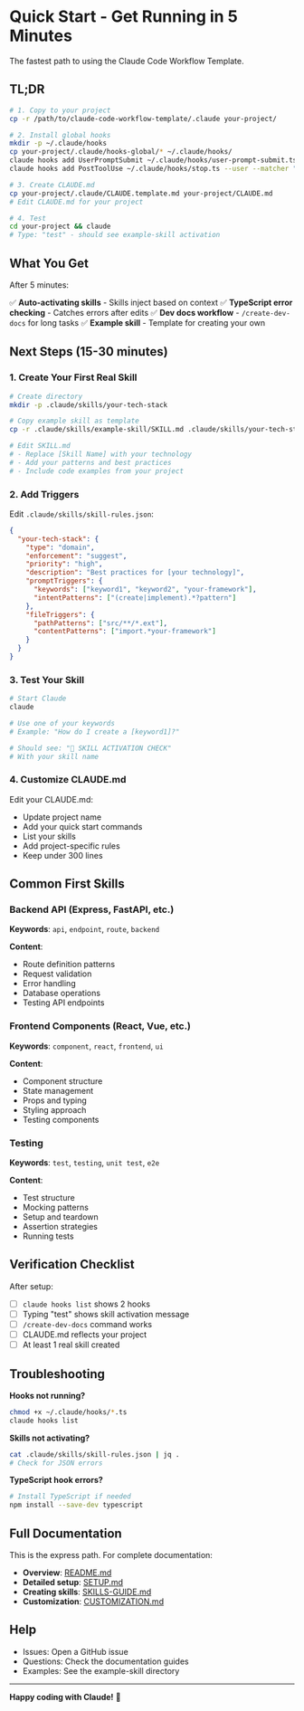 # Quick Start - Get Running in 5 Minutes

The fastest path to using the Claude Code Workflow Template.

## TL;DR

```bash
# 1. Copy to your project
cp -r /path/to/claude-code-workflow-template/.claude your-project/

# 2. Install global hooks
mkdir -p ~/.claude/hooks
cp your-project/.claude/hooks-global/* ~/.claude/hooks/
claude hooks add UserPromptSubmit ~/.claude/hooks/user-prompt-submit.ts --user
claude hooks add PostToolUse ~/.claude/hooks/stop.ts --user --matcher "Edit|Write"

# 3. Create CLAUDE.md
cp your-project/.claude/CLAUDE.template.md your-project/CLAUDE.md
# Edit CLAUDE.md for your project

# 4. Test
cd your-project && claude
# Type: "test" - should see example-skill activation
```

## What You Get

After 5 minutes:

✅ **Auto-activating skills** - Skills inject based on context
✅ **TypeScript error checking** - Catches errors after edits
✅ **Dev docs workflow** - `/create-dev-docs` for long tasks
✅ **Example skill** - Template for creating your own

## Next Steps (15-30 minutes)

### 1. Create Your First Real Skill

```bash
# Create directory
mkdir -p .claude/skills/your-tech-stack

# Copy example skill as template
cp -r .claude/skills/example-skill/SKILL.md .claude/skills/your-tech-stack/

# Edit SKILL.md
# - Replace [Skill Name] with your technology
# - Add your patterns and best practices
# - Include code examples from your project
```

### 2. Add Triggers

Edit `.claude/skills/skill-rules.json`:

```json
{
  "your-tech-stack": {
    "type": "domain",
    "enforcement": "suggest",
    "priority": "high",
    "description": "Best practices for [your technology]",
    "promptTriggers": {
      "keywords": ["keyword1", "keyword2", "your-framework"],
      "intentPatterns": ["(create|implement).*?pattern"]
    },
    "fileTriggers": {
      "pathPatterns": ["src/**/*.ext"],
      "contentPatterns": ["import.*your-framework"]
    }
  }
}
```

### 3. Test Your Skill

```bash
# Start Claude
claude

# Use one of your keywords
# Example: "How do I create a [keyword1]?"

# Should see: "🎯 SKILL ACTIVATION CHECK"
# With your skill name
```

### 4. Customize CLAUDE.md

Edit your CLAUDE.md:

- Update project name
- Add your quick start commands
- List your skills
- Add project-specific rules
- Keep under 300 lines

## Common First Skills

### Backend API (Express, FastAPI, etc.)

**Keywords**: `api`, `endpoint`, `route`, `backend`

**Content**:
- Route definition patterns
- Request validation
- Error handling
- Database operations
- Testing API endpoints

### Frontend Components (React, Vue, etc.)

**Keywords**: `component`, `react`, `frontend`, `ui`

**Content**:
- Component structure
- State management
- Props and typing
- Styling approach
- Testing components

### Testing

**Keywords**: `test`, `testing`, `unit test`, `e2e`

**Content**:
- Test structure
- Mocking patterns
- Setup and teardown
- Assertion strategies
- Running tests

## Verification Checklist

After setup:

- [ ] `claude hooks list` shows 2 hooks
- [ ] Typing "test" shows skill activation message
- [ ] `/create-dev-docs` command works
- [ ] CLAUDE.md reflects your project
- [ ] At least 1 real skill created

## Troubleshooting

**Hooks not running?**
```bash
chmod +x ~/.claude/hooks/*.ts
claude hooks list
```

**Skills not activating?**
```bash
cat .claude/skills/skill-rules.json | jq .
# Check for JSON errors
```

**TypeScript hook errors?**
```bash
# Install TypeScript if needed
npm install --save-dev typescript
```

## Full Documentation

This is the express path. For complete documentation:

- **Overview**: [README.md](README.md)
- **Detailed setup**: [SETUP.md](SETUP.md)
- **Creating skills**: [SKILLS-GUIDE.md](SKILLS-GUIDE.md)
- **Customization**: [CUSTOMIZATION.md](CUSTOMIZATION.md)

## Help

- Issues: Open a GitHub issue
- Questions: Check the documentation guides
- Examples: See the example-skill directory

---

**Happy coding with Claude!** 🚀
